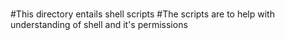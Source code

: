 #
#This directory entails shell scripts 
#The scripts are to help with understanding of shell and it's permissions
#
